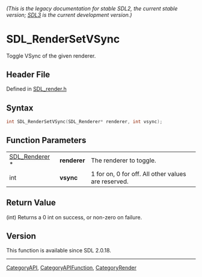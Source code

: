 ###### (This is the legacy documentation for stable SDL2, the current stable version; [SDL3](https://wiki.libsdl.org/SDL3/) is the current development version.)
# SDL_RenderSetVSync

Toggle VSync of the given renderer.

## Header File

Defined in [SDL_render.h](https://github.com/libsdl-org/SDL/blob/SDL2/include/SDL_render.h)

## Syntax

```c
int SDL_RenderSetVSync(SDL_Renderer* renderer, int vsync);
```

## Function Parameters

|                                |              |                                                     |
| ------------------------------ | ------------ | --------------------------------------------------- |
| [SDL_Renderer](SDL_Renderer) * | **renderer** | The renderer to toggle.                             |
| int                            | **vsync**    | 1 for on, 0 for off. All other values are reserved. |

## Return Value

(int) Returns a 0 int on success, or non-zero on failure.

## Version

This function is available since SDL 2.0.18.

----
[CategoryAPI](CategoryAPI), [CategoryAPIFunction](CategoryAPIFunction), [CategoryRender](CategoryRender)

